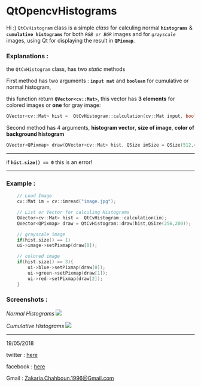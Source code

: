 # QtOpencvHistograms

Hi :) `QtCvHistogram` class is a simple *class* for calculing normal **`histograms`** & **`cumulative histograms`**
for both *`RGB or BGR`* images and for *`grayscale`* images, using Qt for displaying the result in **`QPixmap`**.

### Explanations :

the `QtCvHistogram` class, has two *static* methods

First method has two arguments : **`input mat`** and **`boolean`** for cumulative or normal histogram,

this function return **`QVector<cv::Mat>`**, this vector has **3 elements** for colored images or **one** for gray image:
```cpp
QVector<cv::Mat> hist =  QtCvHistogram::calculation(cv::Mat input, bool isCumulative = false);
```

Second method has 4 arguments, **histogram vector**, **size of image**, **color of background histogram**
```cpp
QVector<QPixmap> draw(QVector<cv::Mat> hist, QSize imSize = QSize(512,400), QColor backColor = QColor(255,255,255));
```

---------------------

if **`hist.size() == 0`** this is an error!

-----------------------

### Example :
```cpp
	// Load Image
    cv::Mat im = cv::imread("image.jpg");

    // List or Vector for calculing Histograms
    QVector<cv::Mat> hist =  QtCvHistogram::calculation(im);
    QVector<QPixmap> draw = QtCvHistogram::draw(hist,QSize(256,200));

    // grayscale image
    if(hist.size() == 1)
    ui->image->setPixmap(draw[0]);

    // colored image
    if(hist.size() == 3){
        ui->blue->setPixmap(draw[0]);
        ui->green->setPixmap(draw[1]);
        ui->red->setPixmap(draw[2]);
    }
```

### Screenshots :

*Normal Histograms*
<img src="https://raw.githubusercontent.com/zakaria-chahboun/QtOpencvHistograms/master/screenshot1.png" />

*Cumulative Histograms*
<img src="https://raw.githubusercontent.com/zakaria-chahboun/QtOpencvHistograms/master/screenshot2.png" />

------------------------------

19/05/2018

twitter : <a href="https://twitter.com/zaki_chahboun">here</a>

facebook : <a href="https://www.facebook.com/zakaria.chahboun.2018">here</a>

Gmail : Zakaria.Chahboun.1996@Gmail.com